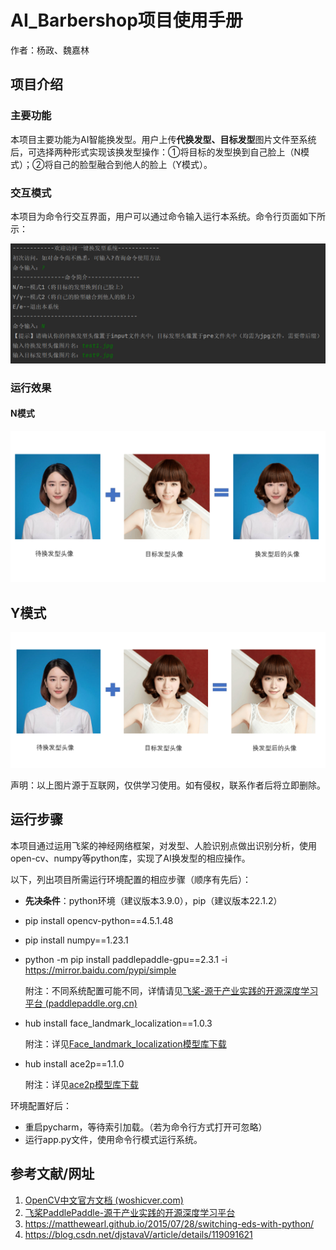 # AI_Barbershop项目使用手册

作者：杨政、魏嘉林

## 项目介绍

### 主要功能

本项目主要功能为AI智能换发型。用户上传**代换发型、目标发型**图片文件至系统后，可选择两种形式实现该换发型操作：①将目标的发型换到自己脸上（N模式）；②将自己的脸型融合到他人的脸上（Y模式）。

### 交互模式

本项目为命令行交互界面，用户可以通过命令输入运行本系统。命令行页面如下所示：

![image-20220721100415007](README_IMG/image-20220721100415007.png)

### 运行效果

#### N模式

![image-20220721101146428](README_IMG/image-20220721101146428.png)

## Y模式

![image-20220721101830423](README_IMG/image-20220721101830423.png)

声明：以上图片源于互联网，仅供学习使用。如有侵权，联系作者后将立即删除。

## 运行步骤

本项目通过运用飞桨的神经网络框架，对发型、人脸识别点做出识别分析，使用open-cv、numpy等python库，实现了AI换发型的相应操作。

以下，列出项目所需运行环境配置的相应步骤（顺序有先后）：

- **先决条件**：python环境（建议版本3.9.0），pip（建议版本22.1.2）

- pip install opencv-python==4.5.1.48

- pip install numpy==1.23.1

- python -m pip install paddlepaddle-gpu==2.3.1 -i https://mirror.baidu.com/pypi/simple

  附注：不同系统配置可能不同，详情请见[飞桨-源于产业实践的开源深度学习平台 (paddlepaddle.org.cn)](https://www.paddlepaddle.org.cn/install/quick?docurl=/documentation/docs/zh/install/pip/windows-pip.html)

- hub install face_landmark_localization==1.0.3

  附注：详见[Face_landmark_localization模型库下载](https://www.paddlepaddle.org.cn/hubdetail?name=face_landmark_localization&en_category=KeyPointDetection)

- hub install ace2p==1.1.0

  附注：详见[ace2p模型库下载](https://www.paddlepaddle.org.cn/hubdetail?name=ace2p&en_category=ImageSegmentation)

环境配置好后：

- 重启pycharm，等待索引加载。（若为命令行方式打开可忽略）
- 运行app.py文件，使用命令行模式运行系统。

## 参考文献/网址

1. [OpenCV中文官方文档 (woshicver.com)](http://woshicver.com/)
2. [飞桨PaddlePaddle-源于产业实践的开源深度学习平台](https://www.paddlepaddle.org.cn/hubdetail?name=face_landmark_localization&en_category=KeyPointDetection)
3. https://matthewearl.github.io/2015/07/28/switching-eds-with-python/
4. https://blog.csdn.net/djstavaV/article/details/119091621


